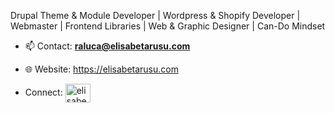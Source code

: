 Drupal Theme & Module Developer | 
Wordpress & Shopify Developer | 
Webmaster | Frontend Libraries | 
Web & Graphic Designer | 
Can-Do Mindset
- 📫 Contact:  **raluca@elisabetarusu.com**
- 🌐 Website:   <a href="https://elisabetarusu.com" target="blank"><img align="center" />https://elisabetarusu.com</a>

- Connect:  <a href="https://linkedin.com/in/elisabetarusu" target="blank"><img align="center" src="https://raw.githubusercontent.com/rahuldkjain/github-profile-readme-generator/master/src/images/icons/Social/linked-in-alt.svg" alt="elisabetarusu" height="30" width="40" /></a>




